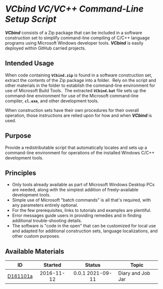 <!-- index.md 0.1.6                 UTF-8                          2021-09-10
     ----1----|----2----|----3----|----4----|----5----|----6----|----7----|--*

                   VCBIND: VC/VC++ COMMAND-LINE SETUP SCRIPT
     -->

# ***VCbind** VC/VC++ Command-Line Setup Script*

***VCbind*** consists of a Zip package that can be included in a software
construction set to simplify command-line compiling of C/C++ language programs
using Microsoft Windows developer tools.  ***VCbind*** is easily deployed
within GitHub carried projects.

## Intended Usage

When code containing **`VCbind.zip`** is found in a software construction set,
extract the contents of the Zip package into a folder.  Rely on the script
and other materials in the folder to establish the command-line environment
for use of Microsoft Build Tools.  The extracted **`VCbind.bat`** file sets up
the command-line environment for use of the Microsoft command-line compiler,
 **`cl.exe`**, and other development tools.

When construction sets have their own procedures for their overall operation,
those instructions are relied upon for how and when ***VCbind*** is used.

## Purpose

Provide a redistributable script that automatically locates and sets up a
command-line environment for operations of the installed Windows C/C++
development tools.
  
## Principles

* Only tools already available as part of Microsoft Windows Desktop PCs are
needed, along with the simplest addition of freely-available development
tools.
* Simple use of Microsoft "batch commands" is all that's required, with any
parameters entirely optional.
* For the few prerequisites, links to tutorials and examples are plentiful.
* Error messages guide users in providing remedies and in finding additional
trouble-shooting details.
* The software is "code in the open" that can be customized for local use and
adapted for additional construction sets, language localizations, and other
custom purposes.

## Available Materials

| **ID** | **Started** | **Status** | **Topic** |
|   :-:   |   :-:   |  :-:   |  ---  |
| [D161101a](D161101a) | 2016-11-12 | 0.0.1 2021-09-11 | Diary and Job Jar |

<!-- ----1----|----2----|----3----|----4----|----5----|----6----|----7----|--*

     0.1.6 3032-09-11T21:24Z Add D161101a preservation step
     0.1.5 2021-09-04T05:21Z Simplify the description, moving other factors
           into D161101.txt.
     0.1.4 2021-09-03T23:17Z Switch to unnumbered lists correctly
     0.1.3 2021-09-03T22:30Z Switch to unnumbered lists
     0.1.2 2021-09-03T22:11Z Try again
     0.1.1 2021-09-03T22:02Z Numbered-List Fixup
     0.1.0 2021-09-03T21:33Z Transposition to nfoTools/dev/D161101/
     0.0.3 2017-12-26-12:08 Touch up and link to d161102/3
     0.0.2 2017-02-22-17:16 Add Synopsis and the 5Ps
     0.0.1 2016-11-25-11:32 Establish VCbind 0.1.0
     0.0.0 2016-11-12-17:32 create bootstrap placeholder to morph into the
           necessary material

                 *** end of docs/dev/D161101/index.md ***
     -->
